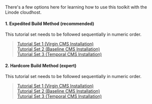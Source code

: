 There's a few options here for learning how to use this toolkit with the Linode cloudhost.  

#### 1. Expedited Build Method (recommended)  

This tutorial set needs to be followed sequentially in numeric order.  

>    [Tutorial Set 1 (Virgin CMS Installation)](./expedited-virgin-joomla.md)   
>    [Tutorial Set 2 (Baseline CMS Installation)](./expedited-baseline-joomla.md)  
>    [Tutorial Set 3 (Temporal CMS Installation)](./expedited-temporal-joomla.md)

#### 2. Hardcore Build Method (expert)

This tutorial set needs to be followed sequentially in numeric order.  

>    [Tutorial Set 1 (Virgin CMS Installation)](./hardcore-virgin-joomla.md)   
>    [Tutorial Set 2 (Baseline CMS Installation)](./hardcore-baseline-joomla.md)  
>    [Tutorial Set 3 (Temporal CMS Installation)](./hardcore-temporal-joomla.md)

